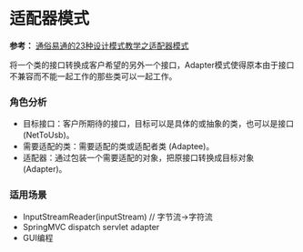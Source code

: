 # 适配器模式

**参考：** [通俗易通的23种设计模式教学之适配器模式](https://www.bilibili.com/video/BV1mc411h719?p=7)

将一个类的接口转换成客户希望的另外一个接口，Adapter模式使得原本由于接口不兼容而不能一起工作的那些类可以一起工作。

### 角色分析

- 目标接口：客户所期待的接口，目标可以是具体的或抽象的类，也可以是接口 (NetToUsb)。
- 需要适配的类：需要适配的类或适配者类 (Adaptee)。
- 适配器：通过包装一个需要适配的对象，把原接口转换成目标对象 (Adapter)。

### 适用场景

- InputStreamReader(inputStream) // 字节流->字符流
- SpringMVC dispatch servlet adapter
- GUI编程